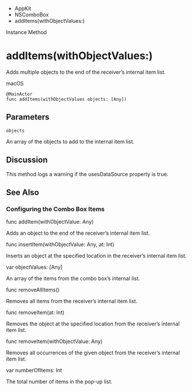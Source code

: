 

- AppKit
- NSComboBox
-  addItems(withObjectValues:) 

Instance Method

# addItems(withObjectValues:)

Adds multiple objects to the end of the receiver’s internal item list.

macOS

``` source
@MainActor
func addItems(withObjectValues objects: [Any])
```

## Parameters 

`objects`  

An array of the objects to add to the internal item list.

## Discussion

This method logs a warning if the usesDataSource property is true.

## See Also

### Configuring the Combo Box Items

func addItem(withObjectValue: Any)

Adds an object to the end of the receiver’s internal item list.

func insertItem(withObjectValue: Any, at: Int)

Inserts an object at the specified location in the receiver’s internal item list.

var objectValues: [Any]

An array of the items from the combo box’s internal list.

func removeAllItems()

Removes all items from the receiver’s internal item list.

func removeItem(at: Int)

Removes the object at the specified location from the receiver’s internal item list.

func removeItem(withObjectValue: Any)

Removes all occurrences of the given object from the receiver’s internal item list.

var numberOfItems: Int

The total number of items in the pop-up list.

